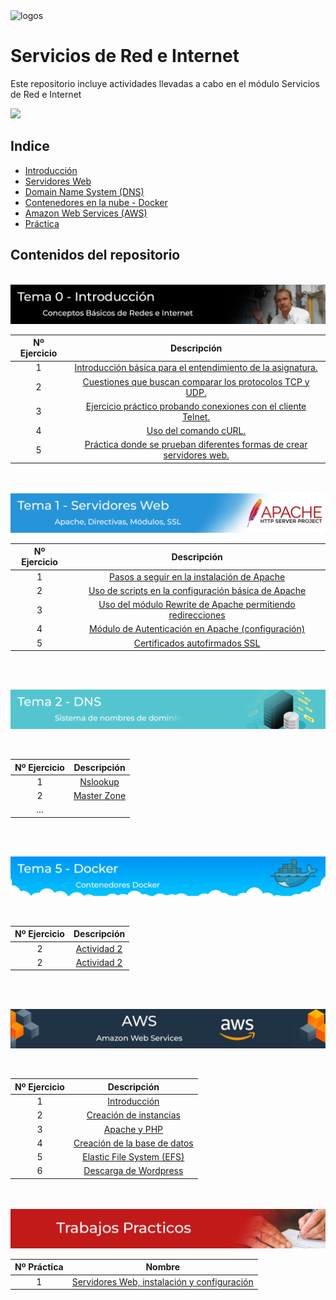 <img src=".\Logos\all.png" alt="logos" width="600"/>

<br>

# Servicios de Red e Internet
Este repositorio incluye actividades llevadas a cabo en el módulo Servicios de Red e Internet

<img src="./Practica 1º Trimestre/rsc/img/banner.png">

## Indice

- [Introducción ](./Tema%200/Ejercicios.md)
- [Servidores Web ](./Tema%201/Ejercicios.md)
- [Domain Name System (DNS)](./Tema%202/Ejercicios.md)
- [Contenedores en la nube - Docker](./Tema%205%20-%20Docker/ejercicios.md)
- [Amazon Web Services (AWS)](./Tema%204%20AWS/Ejercicios.md)
- [Práctica](./Practica%201º%20Trimestre/Practica1.md)

## Contenidos del repositorio

<br>

<img src="./Tema0.png">

<br>

| Nº Ejercicio | Descripción  |
|:-:|:-:|
| 1 | [Introducción básica para el entendimiento de la asignatura.](./Tema%200/Ejercicios.md#ejercicio-1---introducción-)| 
| 2 | [Cuestiones que buscan comparar los protocolos TCP y UDP.](./Tema%200/Ejercicios.md#ejercicio-2---udp-and-tcp-comparison-of-transport-protocol-) |
| 3 | [Ejercicio práctico probando conexiones con el cliente Telnet.](./Tema%200/Ejercicios.md#ejercicio-3---práctica-telnethttp-) |
| 4 | [Uso del comando cURL.](./Tema%200/Ejercicios.md#ejercicio-4---usando-curl-) |
| 5 | [Práctica donde se prueban diferentes formas de crear servidores web.](./Tema%200/Ejercicios.md#ejercicio-5---práctica-a-servidor-web-) |

<br>
<br>

<img src="./Tema1.png">

<br>

| Nº Ejercicio | Descripción  |
|:-:|:-:|
| 1 | [Pasos a seguir en la instalación de Apache](./Tema%201/Ejercicios.md#actividad-1)  |
| 2 | [Uso de scripts en la configuración básica de Apache](./Tema%201/Ejercicios.md#actividad-2)  |
| 3 | [Uso del módulo Rewrite de Apache permitiendo redirecciones](./Tema%201/Ejercicios.md#habilitando-el-módulo-rewrite)  |
| 4 | [Módulo de Autenticación en Apache (configuración)](./Tema%201/Ejercicios.md#creación-de-usuarios) |
| 5 | [Certificados autofirmados SSL](./Tema%201/Ejercicios.md#)  |

<br>
<br>

[<img src="./Tema2.png">](./Tema%202/Ejercicios.md)

<br>

| Nº Ejercicio | Descripción  |
|:-:|:-:|
| 1 | [Nslookup](./Tema%202/Ejercicios.md)  |
| 2 | [Master Zone](./Tema%202/Ejercicios.md)  |
| ... |   |
    

<br>
<br>

[<img src="./Tema5.png">](./Tema%205%20-%20Docker/ejercicios.md)

<br>

| Nº Ejercicio | Descripción  |
|:-:|:-:|
| 2 | [Actividad 2](./Tema%205%20-%20Docker/ejercicios.md#Actividad-2)  |
| 2 | [Actividad 2]()  |

    

<br>
<br>

[<img src="./Tema4_AWS.png">](./Tema%204%20AWS/Ejercicios.md)

<br>

| Nº Ejercicio | Descripción  |
|:-:|:-:|
| 1 | [Introducción](./Tema%204%20AWS/Ejercicios.md#Introducción)  |
| 2 | [Creación de instancias](./Tema%204%20AWS/Ejercicios.md#creación-de-instancias)  |
| 3 | [Apache y PHP](./Tema%204%20AWS/Ejercicios.md#apache-y-php)  |
| 4 | [Creación de la base de datos](./Tema%204%20AWS/Ejercicios.md#creación-de-la-base-de-datos)  |
| 5 | [Elastic File System (EFS)](./Tema%204%20AWS/Ejercicios.md#elastic-file-system-efs)  |
| 6 | [Descarga de Wordpress](./Tema%204%20AWS/Ejercicios.md#descarga-de-wordpress)  |
    

<br>
<br>

<img src="./PR.png">

<br>

| Nº Práctica | Nombre  |
|:-:|:-:|
| 1 | [Servidores Web, instalación y configuración](./Practica%201º%20Trimestre/Practica1.md)| 
